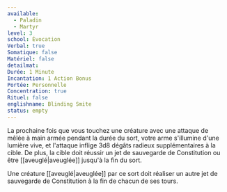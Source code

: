 ```yaml
---
available:
  - Paladin
  - Martyr
level: 3
school: Évocation
Verbal: true
Somatique: false
Matériel: false
detailmat:
Durée: 1 Minute
Incantation: 1 Action Bonus
Portée: Personnelle
Concentration: true
Rituel: false
englishname: Blinding Smite
status: empty
---
```


La prochaine fois que vous touchez une créature avec une attaque de mêlée à main armée pendant la durée du sort, votre arme s'illumine d'une lumière vive, et l'attaque inflige 3d8 dégâts radieux supplémentaires à la cible. De plus, la cible doit réussir un jet de sauvegarde de Constitution ou être [[aveuglé|aveuglée]] jusqu'à la fin du sort.

Une créature [[aveuglé|aveuglée]] par ce sort doit réaliser un autre jet de sauvegarde de Constitution à la fin de chacun de ses tours.